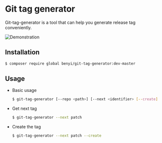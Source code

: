 # Git tag generator

Git-tag-generator is a tool that can help you generate release tag conveniently.

![Demonstration](https://user-images.githubusercontent.com/4393788/63652488-43048380-c793-11e9-8819-8ff5e9988538.png)

## Installation

```bash
$ composer require global benyi/git-tag-generator:dev-master
```

## Usage

* Basic usage
    ```bash
    $ git-tag-generator [--repo <path>] [--next <identifier> [--create]]
    ```
* Get next tag
    ```bash
    $ git-tag-generator --next patch
    ```
* Create the tag
    ```bash
    $ git-tag-generator --next patch --create
    ```
